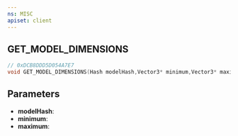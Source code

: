 ```yaml
---
ns: MISC
apiset: client
---
```

## GET_MODEL_DIMENSIONS

```c
// 0xDCB8DDD5D054A7E7
void GET_MODEL_DIMENSIONS(Hash modelHash,Vector3* minimum,Vector3* maximum);
```


## Parameters
* **modelHash**:
* **minimum**:
* **maximum**:




